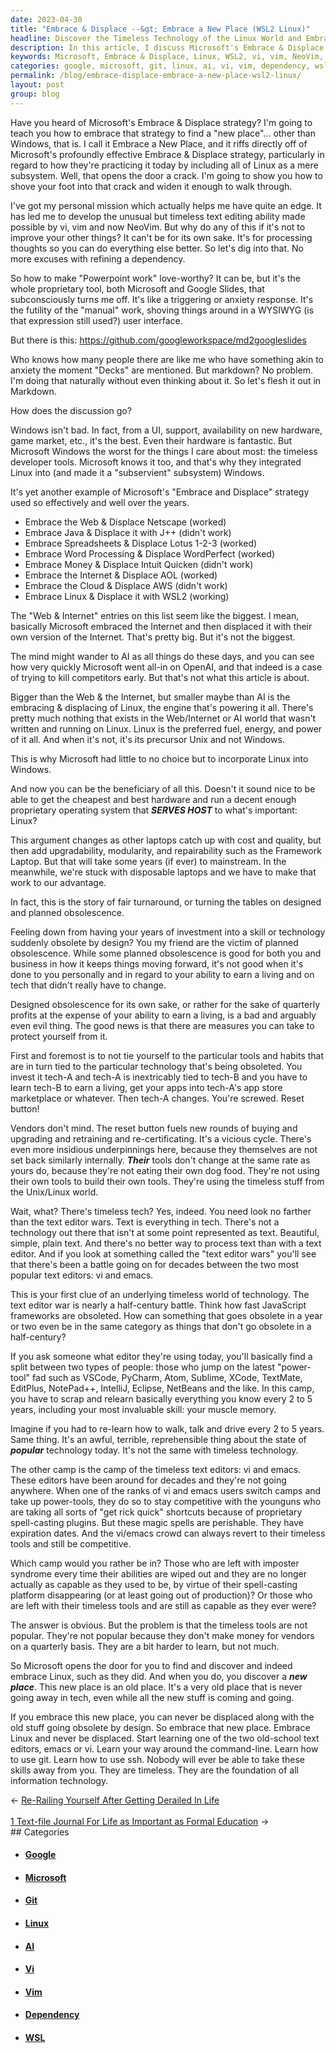 ```yaml
---
date: 2023-04-30
title: "Embrace & Displace --&gt; Embrace a New Place (WSL2 Linux)"
headline: Discover the Timeless Technology of the Linux World and Embrace a New Place!
description: In this article, I discuss Microsoft's Embrace & Displace strategy and how it relates to Linux. I explore how this strategy can be used to benefit you, by embracing Linux and its timeless tools, and avoiding the pitfalls of planned obsolescence. Learn how to use vi, vim, NeoVim, the command-line, git, and ssh to stay competitive and never be displaced.
keywords: Microsoft, Embrace & Displace, Linux, WSL2, vi, vim, NeoVim, Powerpoint, Google Slides, Decks, Markdown, Web, Internet, AI, OpenAI, UI, Support, Availability, Game Market, Hardware, Word Processing, WordPerfect, Money, Intuit Quicken, Cloud, AWS, Unix, Subsystem, Text Editing, Dependency, Love-worthy, WYSIWYG, GitHub, Anxiety, Manual Work
categories: google, microsoft, git, linux, ai, vi, vim, dependency, wsl
permalink: /blog/embrace-displace-embrace-a-new-place-wsl2-linux/
layout: post
group: blog
---
```



Have you heard of Microsoft's Embrace & Displace strategy? I'm going to teach
you how to embrace that strategy to find a "new place"... other than Windows,
that is. I call it Embrace a New Place, and it riffs directly off of
Microsoft's profoundly effective Embrace & Displace strategy, particularly in
regard to how they're practicing it today by including all of Linux as a mere
subsystem. Well, that opens the door a crack. I'm going to show you how to
shove your foot into that crack and widen it enough to walk through.

I've got my personal mission which actually helps me have quite an edge. It has
led me to develop the unusual but timeless text editing ability made possible
by vi, vim and now NeoVim. But why do any of this if it's not to improve your
other things? It can't be for its own sake. It's for processing thoughts so
you can do everything else better. So let's dig into that. No more excuses with
refining a dependency.

So how to make "Powerpoint work" love-worthy? It can be, but it's the whole
proprietary tool, both Microsoft and Google Slides, that subconsciously turns
me off. It's like a triggering or anxiety response. It's the futility of the
"manual" work, shoving things around in a WYSIWYG (is that expression still
used?) user interface.

But there is this: https://github.com/googleworkspace/md2googleslides

Who knows how many people there are like me who have something akin to anxiety
the moment "Decks" are mentioned. But markdown? No problem. I'm doing that
naturally without even thinking about it. So let's flesh it out in Markdown.

How does the discussion go?

Windows isn't bad. In fact, from a UI, support, availability on new hardware,
game market, etc., it's the best. Even their hardware is fantastic. But
Microsoft Windows the worst for the things I care about most: the timeless
developer tools. Microsoft knows it too, and that's why they integrated Linux
into (and made it a "subservient" subsystem) Windows. 

It's yet another example of Microsoft's "Embrace and Displace" strategy used so
effectively and well over the years.

- Embrace the Web & Displace Netscape (worked)
- Embrace Java & Displace it with J++ (didn't work)
- Embrace Spreadsheets & Displace Lotus 1-2-3 (worked)
- Embrace Word Processing & Displace WordPerfect (worked)
- Embrace Money & Displace Intuit Quicken (didn't work)
- Embrace the Internet & Displace AOL (worked)
- Embrace the Cloud & Displace AWS (didn't work)
- Embrace Linux & Displace it with WSL2 (working)

The "Web & Internet" entries on this list seem like the biggest. I mean,
basically Microsoft embraced the Internet and then displaced it with their own
version of the Internet. That's pretty big. But it's not the biggest.

The mind might wander to AI as all things do these days, and you can see how
very quickly Microsoft went all-in on OpenAI, and that indeed is a case of
trying to kill competitors early. But that's not what this article is about.

Bigger than the Web & the Internet, but smaller maybe than AI is the embracing
& displacing of Linux, the engine that's powering it all. There's pretty much
nothing that exists in the Web/Internet or AI world that wasn't written and
running on Linux. Linux is the preferred fuel, energy, and power of it all. And
when it's not, it's its precursor Unix and not Windows.

This is why Microsoft had little to no choice but to incorporate Linux into
Windows. 

And now you can be the beneficiary of all this. Doesn't it sound nice to be
able to get the cheapest and best hardware and run a decent enough proprietary
operating system that ***SERVES HOST*** to what's important: Linux?

This argument changes as other laptops catch up with cost and quality, but then
add upgradability, modularity, and repairability such as the Framework Laptop.
But that will take some years (if ever) to mainstream. In the meanwhile, we're
stuck with disposable laptops and we have to make that work to our advantage.

In fact, this is the story of fair turnaround, or turning the tables on
designed and planned obsolescence. 

Feeling down from having your years of investment into a skill or technology
suddenly obsolete by design? You my friend are the victim of planned
obsolescence. While some planned obsolescence is good for both you and business
in how it keeps things moving forward, it's not good when it's done to you
personally and in regard to your ability to earn a living and on tech that
didn't really have to change.

Designed obsolescence for its own sake, or rather for the sake of quarterly
profits at the expense of your ability to earn a living, is a bad and arguably
even evil thing. The good news is that there are measures you can take to
protect yourself from it.

First and foremost is to not tie yourself to the particular tools and habits
that are in turn tied to the particular technology that's being obsoleted. You
invest it tech-A and tech-A is inextricably tied to tech-B and you have to
learn tech-B to earn a living, get your apps into tech-A's app store
marketplace or whatever. Then tech-A changes. You're screwed. Reset button!

Vendors don't mind. The reset button fuels new rounds of buying and upgrading
and retraining and re-certificating. It's a vicious cycle. There's even more
insidious underpinnings here, because they themselves are not set back
similarly internally. ***Their*** tools don't change at the same rate as yours
do, because they're not eating their own dog food. They're not using their own
tools to build their own tools. They're using the timeless stuff from the
Unix/Linux world.

Wait, what? There's timeless tech? Yes, indeed. You need look no farther than
the text editor wars. Text is everything in tech. There's not a technology out
there that isn't at some point represented as text. Beautiful, simple, plain
text. And there's no better way to process text than with a text editor. And if
you look at something called the "text editor wars" you'll see that there's
been a battle going on for decades between the two most popular text editors:
vi and emacs.

This is your first clue of an underlying timeless world of technology. The text
editor war is nearly a half-century battle. Think how fast JavaScript
frameworks are obsoleted. How can something that goes obsolete in a year or two
even be in the same category as things that don't go obsolete in a half-century?

If you ask someone what editor they're using today, you'll basically find a
split between two types of people: those who jump on the latest "power-tool"
fad such as VSCode, PyCharm, Atom, Sublime, XCode, TextMate, EditPlus,
NotePad++, IntelliJ, Eclipse, NetBeans and the like. In this camp, you have to
scrap and relearn basically everything you know every 2 to 5 years, including
your most invaluable skill: your muscle memory.

Imagine if you had to re-learn how to walk, talk and drive every 2 to 5 years.
Same thing. It's an awful, terrible, reprehensible thing about the state of
***popular*** technology today. It's not the same with timeless technology.

The other camp is the camp of the timeless text editors: vi and emacs. These
editors have been around for decades and they're not going anywhere. When one
of the ranks of vi and emacs users switch camps and take up power-tools, they
do so to stay competitive with the younguns who are taking all sorts of "get
rick quick" shortcuts because of proprietary spell-casting plugins. But these
magic spells are perishable. They have expiration dates. And the vi/emacs crowd
can always revert to their timeless tools and still be competitive.

Which camp would you rather be in? Those who are left with imposter syndrome
every time their abilities are wiped out and they are no longer actually as
capable as they used to be, by virtue of their spell-casting platform
disappearing (or at least going out of production)? Or those who are left with
their timeless tools and are still as capable as they ever were?

The answer is obvious. But the problem is that the timeless tools are not
popular. They're not popular because they don't make money for vendors on a
quarterly basis. They are a bit harder to learn, but not much. 

So Microsoft opens the door for you to find and discover and indeed embrace
Linux, such as they did. And when you do, you discover a ***new place***. This
new place is an old place. It's a very old place that is never going away in
tech, even while all the new stuff is coming and going.

If you embrace this new place, you can never be displaced along with the old
stuff going obsolete by design. So embrace that new place. Embrace Linux and
never be displaced. Start learning one of the two old-school text editors,
emacs or vi. Learn your way around the command-line. Learn how to use git.
Learn how to use ssh. Nobody will ever be able to take these skills away from
you. They are timeless. They are the foundation of all information technology. 











<div class="arrow-links"><div class="post-nav-prev"><span class="arrow">&larr;&nbsp;</span><a href="/blog/re-railing-yourself-after-getting-derailed-in-life/">Re-Railing Yourself After Getting Derailed In Life</a></div> &nbsp; <div class="post-nav-next"><a href="/blog/1-text-file-journal-for-life-as-important-as-formal-education/">1 Text-file Journal For Life as Important as Formal Education</a><span class="arrow">&nbsp;&rarr;</span></div></div>
## Categories

<ul>
<li><h4><a href='/google/'>Google</a></h4></li>
<li><h4><a href='/microsoft/'>Microsoft</a></h4></li>
<li><h4><a href='/git/'>Git</a></h4></li>
<li><h4><a href='/linux/'>Linux</a></h4></li>
<li><h4><a href='/ai/'>AI</a></h4></li>
<li><h4><a href='/vi/'>Vi</a></h4></li>
<li><h4><a href='/vim/'>Vim</a></h4></li>
<li><h4><a href='/dependency/'>Dependency</a></h4></li>
<li><h4><a href='/wsl/'>WSL</a></h4></li></ul>